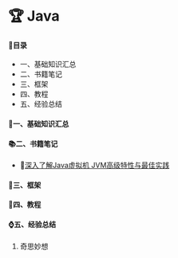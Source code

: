 # :trophy: Java

#### :page_with_curl:目录

* 一、基础知识汇总
* 二、书籍笔记
* 三、框架
* 四、教程
* 五、经验总结

#### :green_book:一、基础知识汇总



#### :books:<a id="itm2">二、书籍笔记</a>
* :book:[深入了解Java虚拟机 JVM高级特性与最佳实践](https://github.com/1945883967/java/tree/master/book-01%E6%B7%B1%E5%85%A5%E4%BA%86%E8%A7%A3Java%E8%99%9A%E6%8B%9F%E6%9C%BA)





#### :triangular_ruler:三、框架

#### :bento:四、教程

#### :watch:五、经验总结

1. 奇思妙想

